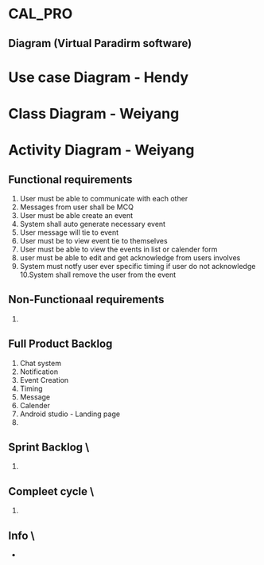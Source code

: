 # CAL_PRO

## Diagram (Virtual Paradirm software)
# Use case Diagram - Hendy
# Class Diagram - Weiyang
# Activity Diagram - Weiyang


## Functional requirements
1. User must be able to communicate with each other
2. Messages from user shall be MCQ
3. User must be able create an event 
4. System shall auto generate necessary event
5. User message will tie to event
6. User must be to view event tie to themselves
7. User must be able to view the events in list or calender form
8. user must be able to edit and get acknowledge from users involves
9. System must notfy user ever specific timing if user do not acknowledge
10.System shall remove the user from the event 

## Non-Functionaal requirements
1.

## Full Product Backlog
1. Chat system
2. Notification
3. Event Creation
4. Timing
5. Message
6. Calender
7. Android studio - Landing page
8. 

## Sprint Backlog \
1.

## Compleet cycle \
1.

## Info \
*  


